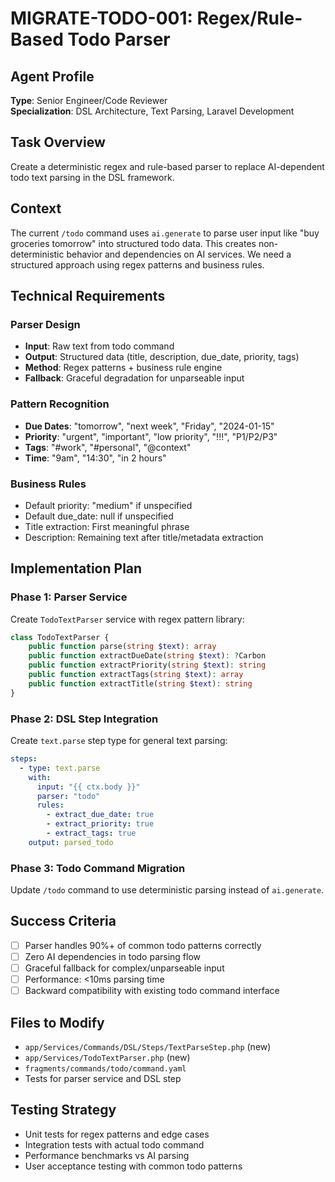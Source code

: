 # MIGRATE-TODO-001: Regex/Rule-Based Todo Parser

## Agent Profile
**Type**: Senior Engineer/Code Reviewer  
**Specialization**: DSL Architecture, Text Parsing, Laravel Development

## Task Overview
Create a deterministic regex and rule-based parser to replace AI-dependent todo text parsing in the DSL framework.

## Context
The current `/todo` command uses `ai.generate` to parse user input like "buy groceries tomorrow" into structured todo data. This creates non-deterministic behavior and dependencies on AI services. We need a structured approach using regex patterns and business rules.

## Technical Requirements

### **Parser Design**
- **Input**: Raw text from todo command
- **Output**: Structured data (title, description, due_date, priority, tags)
- **Method**: Regex patterns + business rule engine
- **Fallback**: Graceful degradation for unparseable input

### **Pattern Recognition**
- **Due Dates**: "tomorrow", "next week", "Friday", "2024-01-15"
- **Priority**: "urgent", "important", "low priority", "!!!", "P1/P2/P3"
- **Tags**: "#work", "#personal", "@context"
- **Time**: "9am", "14:30", "in 2 hours"

### **Business Rules**
- Default priority: "medium" if unspecified
- Default due_date: null if unspecified
- Title extraction: First meaningful phrase
- Description: Remaining text after title/metadata extraction

## Implementation Plan

### **Phase 1: Parser Service**
Create `TodoTextParser` service with regex pattern library:
```php
class TodoTextParser {
    public function parse(string $text): array
    public function extractDueDate(string $text): ?Carbon
    public function extractPriority(string $text): string
    public function extractTags(string $text): array
    public function extractTitle(string $text): string
}
```

### **Phase 2: DSL Step Integration**
Create `text.parse` step type for general text parsing:
```yaml
steps:
  - type: text.parse
    with:
      input: "{{ ctx.body }}"
      parser: "todo"
      rules:
        - extract_due_date: true
        - extract_priority: true
        - extract_tags: true
    output: parsed_todo
```

### **Phase 3: Todo Command Migration**
Update `/todo` command to use deterministic parsing instead of `ai.generate`.

## Success Criteria
- [ ] Parser handles 90%+ of common todo patterns correctly
- [ ] Zero AI dependencies in todo parsing flow
- [ ] Graceful fallback for complex/unparseable input
- [ ] Performance: <10ms parsing time
- [ ] Backward compatibility with existing todo command interface

## Files to Modify
- `app/Services/Commands/DSL/Steps/TextParseStep.php` (new)
- `app/Services/TodoTextParser.php` (new)
- `fragments/commands/todo/command.yaml`
- Tests for parser service and DSL step

## Testing Strategy
- Unit tests for regex patterns and edge cases
- Integration tests with actual todo command
- Performance benchmarks vs AI parsing
- User acceptance testing with common todo patterns